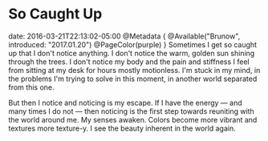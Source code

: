 # So Caught Up
date: 2016-03-21T22:13:02-05:00
@Metadata {
  @Available("Brunow", introduced: "2017.01.20")
  @PageColor(purple)
}
Sometimes I get so caught up that I don't notice anything. I don't notice the warm, golden sun shining through the trees. I don't notice my body and the pain and stiffness I feel from sitting at my desk for hours mostly motionless. I'm stuck in my mind, in the problems I'm trying to solve in this moment, in another world separated from this one.

But then I notice and noticing is my escape. If I have the energy &mdash; and many times I do not &mdash; then noticing is the first step towards reuniting with the world around me. My senses awaken. Colors become more vibrant and textures more texture-y. I see the beauty inherent in the world again.
